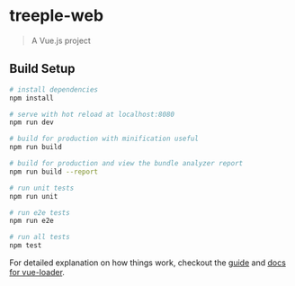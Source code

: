 # treeple-web

> A Vue.js project

## Build Setup

``` bash
# install dependencies
npm install

# serve with hot reload at localhost:8080
npm run dev

# build for production with minification useful
npm run build

# build for production and view the bundle analyzer report
npm run build --report

# run unit tests
npm run unit

# run e2e tests
npm run e2e

# run all tests
npm test
```

For detailed explanation on how things work, checkout the [guide](http://vuejs-templates.github.io/webpack/) and [docs for vue-loader](http://vuejs.github.io/vue-loader).
